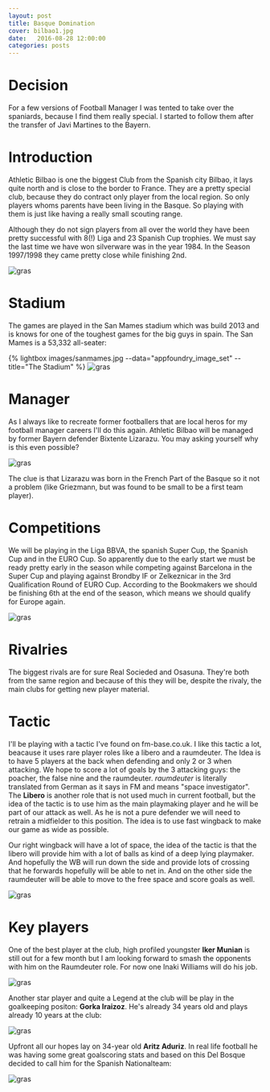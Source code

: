 ```yaml
---
layout: post
title: Basque Domination
cover: bilbao1.jpg
date:   2016-08-28 12:00:00
categories: posts
---
```



# Decision
For a few versions of Football Manager I was tented to take over the spaniards, because I find them really special. I started to follow them after the transfer of Javi Martines to the Bayern.


# Introduction
Athletic Bilbao is one the biggest Club from the Spanish city Bilbao, it lays quite north and is close to the border to France. They are a pretty special club, because they do contract only player from the local region. So only players whoms parents have been living in the Basque. So playing with them is just like having a really small scouting range.

Although they do not sign players from all over the world they have been pretty successful with 8(!) Liga and 23 Spanish Cup trophies. We must say the last time we have won silverware was in the year 1984. In the Season 1997/1998 they came pretty close while finishing 2nd.

![gras](/images/titles.jpg)

# Stadium
The games are played in the San Mames stadium which was build 2013 and is knows for one of the toughest games for the big guys in spain. The San Mames is a 53,332 all-seater:

{% lightbox images/sanmames.jpg --data="appfoundry_image_set" --title="The Stadium"  %}
![gras](/images/sanmames.jpg)


# Manager
As I always like to recreate former footballers that are local heros for my football manager careers I'll do this again. Athletic Bilbao will be managed by former Bayern defender Bixtente Lizarazu. You may asking yourself why is this even possible?

![gras](/images/liza.jpg)


The clue is that Lizarazu was born in the French Part of the Basque so it not a problem (like Griezmann, but was found to be small to be a first team player).

# Competitions
We will be playing in the Liga BBVA, the spanish Super Cup, the Spanish Cup and in the EURO Cup. So apparently due to the early start we must be ready pretty early in the season while competing against Barcelona in the Super Cup and playing against Brondby IF or Zelkeznicar in the 3rd Qualification Round of EURO Cup. According to the Bookmakers we should be finishing 6th at the end of the season, which means we should qualify for Europe again.

![gras](/images/draw.jpg)




# Rivalries
The biggest rivals are for sure Real Socieded and Osasuna. They're both from the same region and because of this they will be, despite the rivaly, the main clubs for getting new player material.

# Tactic
I'll be playing with a tactic I've found on fm-base.co.uk. I like this tactic a lot, beacause it uses rare player roles like a libero and a raumdeuter. The Idea is to have 5 players at the back when defending and only 2 or 3 when attacking. We  hope to score a lot of goals by the 3 attacking guys: the poacher, the false nine and the raumdeuter. *raumdeuter* is literally translated from German as it says in FM and means "space investigator". The **Libero** is another role that is not used much in current football, but the idea of the tactic is to use him as the main playmaking player and he will be part of our attack as well. As he is not a pure defender we will need to retrain a midfielder to  this position. The idea is to use fast wingback to  make our game as wide as possible.

 Our right wingback will have a lot of space, the idea of the tactic is that the libero will provide him with a lot of balls as kind of a deep lying playmaker. And hopefully the WB will run down the side and  provide lots of crossing that he forwards hopefully will be able to net in. And on the other side the raumdeuter will be able to move to the free space and score goals as well.  

![gras](/images/tactic.jpg)


# Key players
One of the best player at the club, high profiled youngster **Iker Munian** is still out for a few month but I am looking forward to smash the opponents with him on the Raumdeuter role. For  now one Inaki Williams will do his job.

![gras](/images/muniain.jpg)



Another star player and quite a Legend at the club will be play in the goalkeeping positon: **Gorka Iraizoz**. He's already 34 years old and plays already 10 years at the club:

![gras](/images/iraizoz.jpg)



Upfront all our hopes lay on 34-year old **Aritz Aduriz**. In real life football he was having some great goalscoring stats and based on this Del Bosque decided to call him for the Spanish Nationalteam:

![gras](/images/aduriz.jpg)

